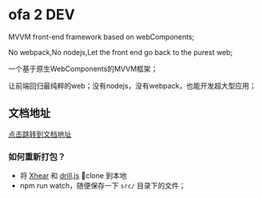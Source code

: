 # ofa 2 **DEV**

MVVM front-end framework based on webComponents;

No webpack,No nodejs,Let the front end go back to the purest web;

一个基于原生WebComponents的MVVM框架；

让前端回归最纯粹的web；没有nodejs，没有webpack，也能开发超大型应用；

## 文档地址

[点击跳转到文档地址](https://ofajs.com/)

### 如何重新打包？

- 将 [Xhear](https://github.com/kirakiray/Xhear) 和 [drill.js](https://github.com/kirakiray/drill.js) clone 到本地
- npm run watch，随便保存一下 `src/` 目录下的文件；